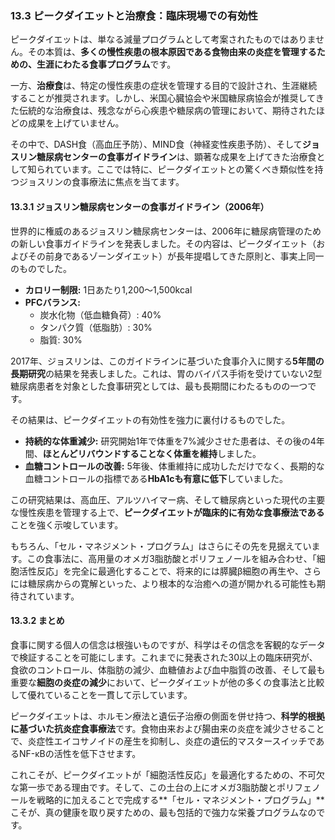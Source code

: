 ### 13.3 ピークダイエットと治療食：臨床現場での有効性

ピークダイエットは、単なる減量プログラムとして考案されたものではありません。その本質は、**多くの慢性疾患の根本原因である食物由来の炎症を管理するための、生涯にわたる食事プログラム**です。

一方、**治療食**は、特定の慢性疾患の症状を管理する目的で設計され、生涯継続することが推奨されます。しかし、米国心臓協会や米国糖尿病協会が推奨してきた伝統的な治療食は、残念ながら心疾患や糖尿病の管理において、期待されたほどの成果を上げていません。

その中で、DASH食（高血圧予防）、MIND食（神経変性疾患予防）、そして**ジョスリン糖尿病センターの食事ガイドライン**は、顕著な成果を上げてきた治療食として知られています。ここでは特に、ピークダイエットとの驚くべき類似性を持つジョスリンの食事療法に焦点を当てます。

#### 13.3.1 ジョスリン糖尿病センターの食事ガイドライン（2006年）

世界的に権威のあるジョスリン糖尿病センターは、2006年に糖尿病管理のための新しい食事ガイドラインを発表しました。その内容は、ピークダイエット（およびその前身であるゾーンダイエット）が長年提唱してきた原則と、事実上同一のものでした。

*   **カロリー制限:** 1日あたり1,200〜1,500kcal
*   **PFCバランス:**
    *   炭水化物（低血糖負荷）: 40%
    *   タンパク質（低脂肪）: 30%
    *   脂質: 30%

2017年、ジョスリンは、このガイドラインに基づいた食事介入に関する**5年間の長期研究**の結果を発表しました。これは、胃のバイパス手術を受けていない2型糖尿病患者を対象とした食事研究としては、最も長期間にわたるものの一つです。

その結果は、ピークダイエットの有効性を強力に裏付けるものでした。

*   **持続的な体重減少:** 研究開始1年で体重を7%減少させた患者は、その後の4年間、**ほとんどリバウンドすることなく体重を維持**しました。
*   **血糖コントロールの改善:** 5年後、体重維持に成功しただけでなく、長期的な血糖コントロールの指標である**HbA1cも有意に低下**していました。

この研究結果は、高血圧、アルツハイマー病、そして糖尿病といった現代の主要な慢性疾患を管理する上で、**ピークダイエットが臨床的に有効な食事療法である**ことを強く示唆しています。

もちろん、「セル・マネジメント・プログラム」はさらにその先を見据えています。この食事法に、高用量のオメガ3脂肪酸とポリフェノールを組み合わせ、「細胞活性反応」を完全に最適化することで、将来的には膵臓β細胞の再生や、さらには糖尿病からの寛解といった、より根本的な治癒への道が開かれる可能性も期待されています。

#### 13.3.2 まとめ

食事に関する個人の信念は根強いものですが、科学はその信念を客観的なデータで検証することを可能にします。これまでに発表された30以上の臨床研究が、食欲のコントロール、体脂肪の減少、血糖値および血中脂質の改善、そして最も重要な**細胞の炎症の減少**において、ピークダイエットが他の多くの食事法と比較して優れていることを一貫して示しています。

ピークダイエットは、ホルモン療法と遺伝子治療の側面を併せ持つ、**科学的根拠に基づいた抗炎症食事療法**です。食物由来および腸由来の炎症を減少させることで、炎症性エイコサノイドの産生を抑制し、炎症の遺伝的マスタースイッチであるNF-κBの活性を低下させます。

これこそが、ピークダイエットが「細胞活性反応」を最適化するための、不可欠な第一歩である理由です。そして、この土台の上にオメガ3脂肪酸とポリフェノールを戦略的に加えることで完成する**「セル・マネジメント・プログラム」**こそが、真の健康を取り戻すための、最も包括的で強力な栄養プログラムなのです。
